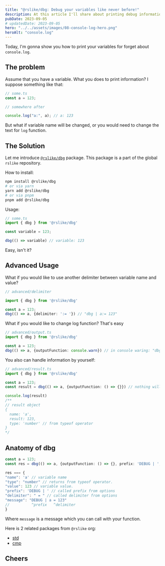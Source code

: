 ```yaml
---
title: "@rslike/dbg: Debug your variables like never before!"
description: At this article I'll share about printing debug information
pubDate: 2023-09-05
# updatedDate: 2023-09-05
hero: "../../assets/images/08-console-log-hero.png"
heroAlt: "console.log"
---
```



Today, I'm gonna show you how to print your variables for forget about `console.log`.

## The problem

Assume that you have a variable. What you does to print information? I suppose something like that:

```typescript
// some.ts
const a = 123;

// somewhere after

console.log("a:", a); // a: 123
```

But what if variable name will be changed, or you would need to change the text for `log` function.

## The Solution

Let me introduce [`@rslike/dbg`](https://www.npmjs.com/package/@rslike/dbg) package. This package is a part of the global `rslike` repository.

How to install:

```bash
npm install @rslike/dbg
# or via yarn
yarn add @rslike/dbg
# or via pnpm
pnpm add @rslike/dbg
```

Usage:

```ts
// some.ts
import { dbg } from '@rslike/dbg'

const variable = 123;

dbg(() => variable) // variable: 123
```

Easy, isn't it?

## Advanced Usage

What if you would like to use another delimiter between variable name and value?

```ts
// advanced/delimiter

import { dbg } from '@rslike/dbg'

const a = 123;
dbg(() => a, {delimiter: ':= '}) // "dbg | a:= 123"
```

What if you would like to change log function? That's easy

```ts
// advanced/output.ts
import { dbg } from '@rslike/dbg'

const a = 123;
dbg(() => a, {outputFunction: console.warn}) // in console waring: "dbg | a: 123"
```

You also can handle information by yourself:

```ts
// advanced/result.ts
import { dbg } from '@rslike/dbg'

const a = 123;
const result = dbg(() => a, {outputFunction: () => {}}) // nothing will be printed in console, since noop function declared

console.log(result)
/**
// result object
{
  name: 'a',
  result: 123,
  type: 'number' // from typeof operator
}
*/
```

## Anatomy of dbg

```ts
const a = 123;
const res = dbg(() => a, {outputFunction: () => {}, prefix: 'DEBUG | ', delimiter: ' = '});

res === {
"name": 'a' // variable name
"type": "number" // returns from typeof operator.
"value": 123 // variable value.
"prefix": 'DEBUG | ' // called prefix from options
"delimiter": " = " // called delimiter from options
"message": "DEBUG | a = 123"
//          ^prefix   ^delimiter
}
```

Where `message` is a message which you can call with your function.

Here is 2 related packages from `@rslike` org:

- [std](https://www.npmjs.com/package/@rslike/std)
- [cmp](https://www.npmjs.com/package/@rslike/cmp)

## Cheers
